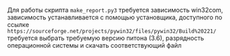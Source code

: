 Для работы скрипта `make_report.py3` требуется зависимость win32com,
зависимость устанавливается с помощью установщика, доступного по ссылке
`https://sourceforge.net/projects/pywin32/files/pywin32/Build%20221/`
требуется выбрать требуемую версию питона (3.6), разрядность операционной
системы и скачать соответствующий файл
